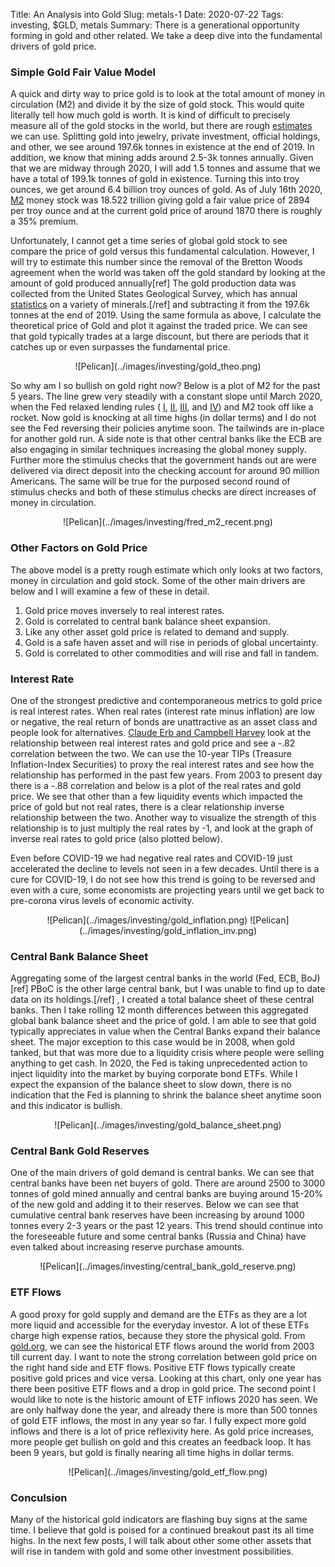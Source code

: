Title: An Analysis into Gold 
Slug: metals-1
Date: 2020-07-22
Tags: investing, $GLD, metals
Summary: There is a generational opportunity forming in gold and other related. We take a deep dive into the fundamental drivers of gold price.

<h3>Simple Gold Fair Value Model</h3>
<p>
A quick and dirty way to price gold is to look at the total amount of money in circulation (M2) and divide it by the size of gold stock. This would quite literally tell how much gold is worth.
It is kind of difficult to precisely measure all of the gold stocks in the world, but there are rough <a href="https://www.gold.org/about-gold/gold-supply/gold-mining/how-much-gold" target="_blank">estimates</a> we can use.
Splitting gold into jewelry, private investment, official holdings, and other, we see around 197.6k tonnes in existence at the end of 2019. In addition, we know that mining adds around 2.5-3k tonnes annually. 
Given that we are midway through 2020, I will add 1.5 tonnes and assume that we have a total of 199.1k tonnes of gold in existence. Turning this into troy ounces, we get around 6.4 billion troy ounces of gold. 
As of July 16th 2020, <a href="https://fred.stlouisfed.org/series/M2" target="_blank">M2</a> money stock was 18.522 trillion giving gold a fair value price of 2894 per troy ounce and at the current gold price of around 1870 there is roughly a 35% premium.
</p>

<p>
Unfortunately, I cannot get a time series of global gold stock to see compare the price of gold versus this fundamental calculation. 
However, I will try to estimate this number since the removal of the Bretton Woods agreement when the world was taken off the gold standard by looking at the amount of gold produced annually[ref]
The gold production data was collected from the United States Geological Survey, which has annual <a href="https://www.usgs.gov/centers/nmic/gold-statistics-and-information" target="_blank">statistics</a> on a variety of minerals.[/ref] 
and subtracting it from the 197.6k tonnes at the end of 2019.
Using the same formula as above, I calculate the theoretical price of Gold and plot it against the traded price. We can see that gold typically trades at a large discount, but there are periods that it catches up or even surpasses the fundamental price. 
</p>

<center>
![Pelican](../images/investing/gold_theo.png)
</center>

<p>
So why am I so bullish on gold right now? Below is a plot of M2 for the past 5 years. The line grew very steadily with a constant slope until March 2020, when the Fed relaxed lending rules (
<a href="https://www.federalreserve.gov/newsevents/pressreleases/bcreg20200323a.htm" target="_blank">I</a>, 
<a href="https://www.federalreserve.gov/newsevents/pressreleases/bcreg20200327a.htm" target="_blank">II</a>, 
<a href="https://www.federalreserve.gov/newsevents/pressreleases/bcreg20200401a.htm" target="_blank">III</a>, and
<a href="https://www.federalreserve.gov/newsevents/pressreleases/monetary20200423a.htm" target="_blank">IV</a>) and 
M2 took off like a rocket. Now gold is knocking at all time highs (in dollar terms) and I do not see the Fed reversing their policies anytime soon. The tailwinds are in-place for another gold run. A side note is that other central banks like the ECB are also engaging in similar techniques increasing the global money supply.
Further more the stimulus checks that the government hands out are were delivered via direct deposit into the checking account for around 90 million Americans. The same will be true for the purposed second round of stimulus checks and both of these stimulus checks are direct increases of money in circulation. 
</p>

<center>
![Pelican](../images/investing/fred_m2_recent.png)
</center>

<h3>Other Factors on Gold Price</h3>
<p>
The above model is a pretty rough estimate which only looks at two factors, money in circulation and gold stock. Some of the other main drivers are below and I will examine a few of these in detail.
<ol>
  <li>Gold price moves inversely to real interest rates.</li>
  <li>Gold is correlated to central bank balance sheet expansion.</li>
  <li>Like any other asset gold price is related to demand and supply.</li>
  <li>Gold is a safe haven asset and will rise in periods of global uncertainty.</li>
  <li>Gold is correlated to other commodities and will rise and fall in tandem.</li>
</ol>
</p>


<h3>Interest Rate</h3>
<p>
<!--- https://aheadoftheherd.com/Newsletter/2020/Negative-real-rates-puts-shine-on-Getchells-gold.htm -->
One of the strongest predictive and contemporaneous metrics to gold price is real interest rates. When real rates (interest rate minus inflation) are low or negative, the real return of bonds are unattractive as an asset class and people look for alternatives. 
<a href="https://www.gold.org/goldhub/data/global-gold-backed-etf-holdings-and-flows" target="_blank">Claude Erb and Campbell Harvey</a> look at the relationship between real interest rates and gold price and see a -.82 correlation between the two.  
We can use the 10-year TIPs (Treasure Inflation-Index Securities) to proxy the real interest rates and see how the relationship has performed in the past few years.
From 2003 to present day there is a -.88 correlation and below is a plot of the real rates and gold price.  
We see that other than a few liquidity events which impacted the price of gold but not real rates, there is a clear relationship inverse relationship between the two. Another way to visualize the strength of this relationship is to just multiply the real rates by -1, and look at the graph of inverse real rates to gold price (also plotted below).
</p>

<p>
Even before COVID-19 we had negative real rates and COVID-19 just accelerated the decline to levels not seen in a few decades. Until there is a cure for COVID-19, I do not see how this trend is going to be reversed and even with a cure, some economists are projecting years until we get back to pre-corona virus levels of economic activity.
</p>

<center>
![Pelican](../images/investing/gold_inflation.png) 
![Pelican](../images/investing/gold_inflation_inv.png)
</center>


<h3>Central Bank Balance Sheet</h3>
<p>
Aggregating some of the largest central banks in the world (Fed, ECB, BoJ)
[ref] PBoC is the other large central bank, but I was unable to find up to date data on its holdings.[/ref]
, I created a total balance sheet of these central banks. Then I take rolling 12 month differences between this aggregated global bank balance sheet and the price of gold.
I am able to see that gold typically appreciates in value when the Central Banks expand their balance sheet.
The major exception to this case would be in 2008, when gold tanked, but that was more due to a liquidity crisis where people were selling anything to get cash. 
In 2020, the Fed is taking unprecedented action to inject liquidity into the market by buying corporate bond ETFs. 
While I expect the expansion of the balance sheet to slow down, there is no indication that the Fed is planning to shrink the balance sheet anytime soon and this indicator is bullish.
</p>

<center>
![Pelican](../images/investing/gold_balance_sheet.png)
</center>

<h3>Central Bank Gold Reserves</h3>
<p>
One of the main drivers of gold demand is central banks. We can see that central banks have been net buyers of gold. There are around 2500 to 3000 tonnes of gold mined annually and central banks are buying around 15-20% of the new gold and adding it to their reserves.
Below we can see that cumulative central bank reserves have been increasing by around 1000 tonnes every 2-3 years or the past 12 years. This trend should continue into the foreseeable future and some central banks (Russia and China) have even talked about increasing reserve purchase amounts.
</p>

<center>
![Pelican](../images/investing/central_bank_gold_reserve.png)
</center>

<h3>ETF Flows</h3>
<p>
A good proxy for gold supply and demand are the ETFs as they are a lot more liquid and accessible for the everyday investor. A lot of these ETFs charge high expense ratios, because they store the physical gold.
From <a href="https://www.gold.org/goldhub/data/global-gold-backed-etf-holdings-and-flows" target="_blank">gold.org</a>, we can see the historical ETF flows around the world from 2003 till current day. 
I want to note the strong correlation between gold price on the right hand side and ETF flows. Positive ETF flows typically create positive gold prices and vice versa.
Looking at this chart, only one year has there been positive ETF flows and a drop in gold price. The second point I would like to note is the historic amount of ETF inflows 2020 has seen.
We are only halfway done the year, and already there is more than 500 tonnes of gold ETF inflows, the most in any year so far. I fully expect more gold inflows and there is a lot of price reflexivity here. 
As gold price increases, more people get bullish on gold and this creates an feedback loop. It has been 9 years, but gold is finally nearing all time highs in dollar terms.
</p>

<center>
![Pelican](../images/investing/gold_etf_flow.png)
</center>


<h3>Conculsion</h3>
<p>
Many of the historical gold indicators are flashing buy signs at the same time. I believe that gold is poised for a continued breakout past its all time highs. 
In the next few posts, I will talk about other some other assets that will rise in tandem with gold and some other investment possibilities.
</p>